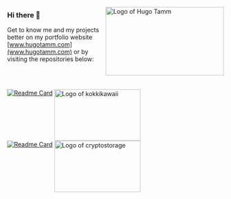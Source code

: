 <img src="https://i.imgur.com/WspU4IB.png" align="right"
     alt="Logo of Hugo Tamm" width="275" height="160">

### Hi there 👋
Get to know me and my projects better on my portfolio website [www.hugotamm.com](www.hugotamm.com) or by visiting the repositories below:

<!-- ![Top Langs](https://github-readme-stats.vercel.app/api/top-langs/?username=huxyshuu&layout=compact) -->
<br><br>

[![Readme Card](https://github-readme-stats.vercel.app/api/pin/?username=huxyshuu&repo=KokkiKawaii&show_owner=true)](https://github.com/huxyshuu/KokkiKawaii)
<a href="https://github.com/huxyshuu/KokkiKawaii">
     <img src="https://imgur.com/z8j7S8u.png" align="top"
     alt="Logo of kokkikawaii" width="200" height="120">
</a>
<br>
[![Readme Card](https://github-readme-stats.vercel.app/api/pin/?username=huxyshuu&repo=cryptostorage&show_owner=true)](https://github.com/huxyshuu/cryptostorage)
<a href="https://github.com/huxyshuu/cryptostorage">
     <img src="https://i.imgur.com/M3Fjazy.png" align="top"
     alt="Logo of cryptostorage" width="200" height="120">
</a>



